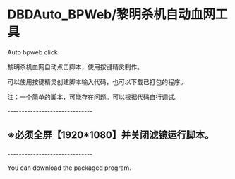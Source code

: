 # DBDAuto_BPWeb/黎明杀机自动血网工具
Auto bpweb click
<p>黎明杀机血网自动点击脚本，使用按键精灵制作。</p>
<p>可以使用按键精灵创建脚本输入代码，也可以下载已打包的程序。</p>
<p>注：一个简单的脚本，可能存在问题。可以根据代码自行调试。</p>
<p>------------------------------
<h2><p>※必须全屏【1920*1080】并关闭滤镜运行脚本。</h2>
<p>------------------------------
<p>You can download the packaged program.</p>
